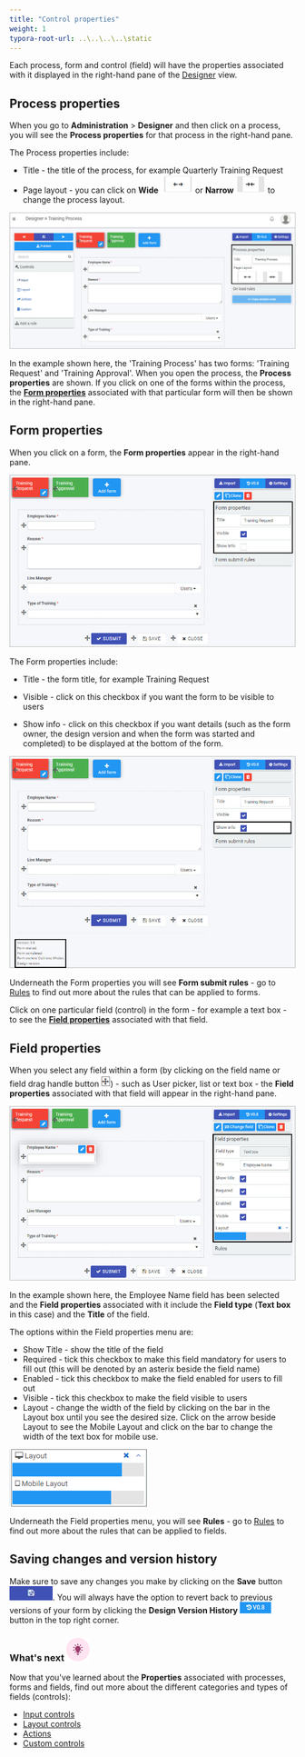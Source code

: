 ```yaml
---
title: "Control properties"
weight: 1
typora-root-url: ..\..\..\..\static
---
```


Each process, form and control (field) will have the properties associated with it displayed in the right-hand pane of the [Designer](/docs/platform/application-designer/designer/) view. 

## Process properties ##
When you go to **Administration** > **Designer** and then click on a process, you will see the **Process properties** for that process in the right-hand pane.

The Process properties include:

- Title - the title of the process, for example Quarterly Training Request
- Page layout - you can click on **Wide** ![Wide button](/images/wide-resized.png)or **Narrow**  ![Narrow button](/images/narrow-resized.png) to change the process layout.

![Process and form properties](/images/process-properties-trainingprocess.jpg)

In the example shown here, the 'Training Process' has two forms: 'Training Request' and 'Training Approval'. When you open the process, the **Process properties** are shown. If you click on one of the forms within the process, the [**Form properties**](#form-properties) associated with that particular form will then be shown in the right-hand pane. 



## Form properties ##
When you click on a form, the **Form properties** appear in the right-hand pane.

![Form properties](/images/form-properties-trainingprocess.jpg)

The Form properties include:

- Title - the form title, for example Training Request

- Visible - click on this checkbox if you want the form to be visible to users

- Show info - click on this checkbox if you want details (such as the form owner, the design version and when the form was started and completed) to be displayed at the bottom of the form.

![Form information](/images/form-properties-show-info-version.jpg)

Underneath the Form properties you will see **Form submit rules** - go to [Rules](/docs/platform/rules/) to find out more about the rules that can be applied to forms.

Click on one particular field (control) in the form - for example a text box - to see the [**Field properties**](#field-properties) associated with that field. 



## Field properties ##
When you select any field within a form (by clicking on the field name or field drag handle button ![Drag handle button](/images/draghandlewhite-frame.png)) - such as User picker, list or text box - the **Field properties** associated with that field will appear in the right-hand pane.

![Field properties](/images/field-properties-trainingprocess.jpg)

In the example shown here, the Employee Name field has been selected and the **Field properties** associated with it include the **Field type** (**Text box** in this case) and the **Title** of the field.

The options within the Field properties menu are:

- Show Title - show the title of the field
- Required - tick this checkbox to make this field mandatory for users to fill out (this will be denoted by an asterix beside the field name)
- Enabled - tick this checkbox to make the field enabled for users to fill out
- Visible - tick this checkbox to make the field visible to users
- Layout - change the width of the field by clicking on the bar in the Layout box until you see the desired size. Click on the arrow beside Layout to see the Mobile Layout and click on the bar to change the width of the text box for mobile use.

![Changing text box width](/images/textboxsize-frame.png) 

Underneath the Field properties menu, you will see **Rules** - go to [Rules](/docs/platform/rules/) to find out more about the rules that can be applied to fields.

## Saving changes and version history ##
Make sure to save any changes you make by clicking on the **Save** button ![Save](/images/saveprocess.png). You will always have the option to revert back to previous versions of your form by clicking the **Design Version History** ![Version button](/images/version8.png) button in the top right corner.



### What's next  ![Idea icon](/images/18.png) ###

Now that you've learned about the **Properties** associated with processes, forms and fields, find out more about the different categories and types of fields (controls):

- [Input controls](/docs/platform/controls/input/)
- [Layout controls](/docs/platform/controls/layout/)
- [Actions](/docs/platform/controls/actions/)
- [Custom controls](/docs/platform/controls/custom/)








